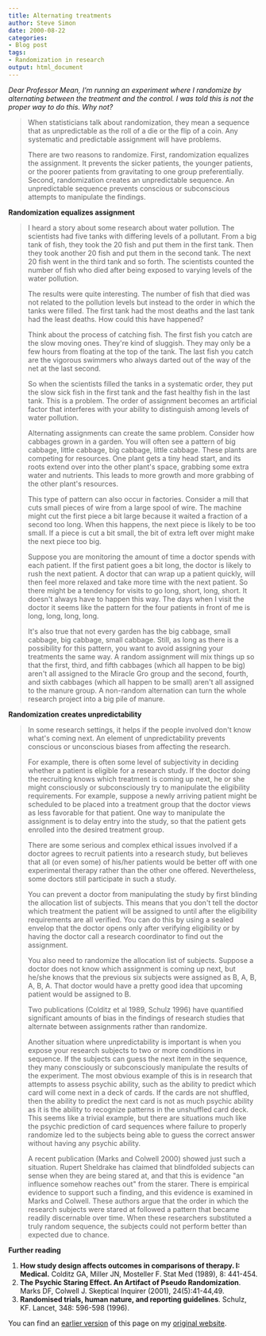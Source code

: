 ```yaml
---
title: Alternating treatments
author: Steve Simon
date: 2000-08-22
categories:
- Blog post
tags:
- Randomization in research
output: html_document
---
```

*Dear Professor Mean, I'm running an experiment where I randomize by
alternating between the treatment and the control. I was told this is
not the proper way to do this. Why not?*

> When statisticians talk about randomization, they mean a sequence that
> as unpredictable as the roll of a die or the flip of a coin. Any
> systematic and predictable assignment will have problems.
>
> There are two reasons to randomize. First, randomization equalizes the
> assignment. It prevents the sicker patients, the younger patients, or
> the poorer patients from gravitating to one group preferentially.
> Second, randomization creates an unpredictable sequence. An
> unpredictable sequence prevents conscious or subconscious attempts to
> manipulate the findings.

**Randomization equalizes assignment**

> I heard a story about some research about water pollution. The
> scientists had five tanks with differing levels of a pollutant. From a
> big tank of fish, they took the 20 fish and put them in the first
> tank. Then they took another 20 fish and put them in the second tank.
> The next 20 fish went in the third tank and so forth. The scientists
> counted the number of fish who died after being exposed to varying
> levels of the water pollution.
>
> The results were quite interesting. The number of fish that died was
> not related to the pollution levels but instead to the order in which
> the tanks were filled. The first tank had the most deaths and the last
> tank had the least deaths. How could this have happened?
>
> Think about the process of catching fish. The first fish you catch are
> the slow moving ones. They're kind of sluggish. They may only be a
> few hours from floating at the top of the tank. The last fish you
> catch are the vigorous swimmers who always darted out of the way of
> the net at the last second.
>
> So when the scientists filled the tanks in a systematic order, they
> put the slow sick fish in the first tank and the fast healthy fish in
> the last tank. This is a problem. The order of assignment becomes an
> artificial factor that interferes with your ability to distinguish
> among levels of water pollution.
>
> Alternating assignments can create the same problem. Consider how
> cabbages grown in a garden. You will often see a pattern of big
> cabbage, little cabbage, big cabbage, little cabbage. These plants are
> competing for resources. One plant gets a tiny head start, and its
> roots extend over into the other plant's space, grabbing some extra
> water and nutrients. This leads to more growth and more grabbing of
> the other plant's resources.
>
> This type of pattern can also occur in factories. Consider a mill that
> cuts small pieces of wire from a large spool of wire. The machine
> might cut the first piece a bit large because it waited a fraction of
> a second too long. When this happens, the next piece is likely to be
> too small. If a piece is cut a bit small, the bit of extra left over
> might make the next piece too big.
>
> Suppose you are monitoring the amount of time a doctor spends with
> each patient. If the first patient goes a bit long, the doctor is
> likely to rush the next patient. A doctor that can wrap up a patient
> quickly, will then feel more relaxed and take more time with the next
> patient. So there might be a tendency for visits to go long, short,
> long, short. It doesn't always have to happen this way. The days when
> I visit the doctor it seems like the pattern for the four patients in
> front of me is long, long, long, long.
>
> It's also true that not every garden has the big cabbage, small
> cabbage, big cabbage, small cabbage. Still, as long as there is a
> possibility for this pattern, you want to avoid assigning your
> treatments the same way. A random assignment will mix things up so
> that the first, third, and fifth cabbages (which all happen to be big)
> aren't all assigned to the Miracle Gro group and the second, fourth,
> and sixth cabbages (which all happen to be small) aren't all assigned
> to the manure group. A non-random alternation can turn the whole
> research project into a big pile of manure.

**Randomization creates unpredictability**

> In some research settings, it helps if the people involved don't know
> what's coming next. An element of unpredictability prevents conscious
> or unconscious biases from affecting the research.
>
> For example, there is often some level of subjectivity in deciding
> whether a patient is eligible for a research study. If the doctor
> doing the recruiting knows which treatment is coming up next, he or
> she might consciously or subconsciously try to manipulate the
> eligibility requirements. For example, suppose a newly arriving
> patient might be scheduled to be placed into a treatment group that
> the doctor views as less favorable for that patient. One way to
> manipulate the assignment is to delay entry into the study, so that
> the patient gets enrolled into the desired treatment group.
>
> There are some serious and complex ethical issues involved if a doctor
> agrees to recruit patients into a research study, but believes that
> all (or even some) of his/her patients would be better off with one
> experimental therapy rather than the other one offered. Nevertheless,
> some doctors still participate in such a study.
>
> You can prevent a doctor from manipulating the study by first blinding
> the allocation list of subjects. This means that you don't tell the
> doctor which treatment the patient will be assigned to until after the
> eligibility requirements are all verified. You can do this by using a
> sealed envelop that the doctor opens only after verifying eligibility
> or by having the doctor call a research coordinator to find out the
> assignment.
>
> You also need to randomize the allocation list of subjects. Suppose a
> doctor does not know which assignment is coming up next, but he/she
> knows that the previous six subjects were assigned as B, A, B, A, B,
> A. That doctor would have a pretty good idea that upcoming patient
> would be assigned to B.
>
> Two publications (Colditz et al 1989, Schulz 1996) have quantified
> significant amounts of bias in the findings of research studies that
> alternate between assignments rather than randomize.
>
> Another situation where unpredictability is important is when you
> expose your research subjects to two or more conditions in sequence.
> If the subjects can guess the next item in the sequence, they many
> consciously or subconsciously manipulate the results of the
> experiment. The most obvious example of this is in research that
> attempts to assess psychic ability, such as the ability to predict
> which card will come next in a deck of cards. If the cards are not
> shuffled, then the ability to predict the next card is not as much
> psychic ability as it is the ability to recognize patterns in the
> unshuffled card deck. This seems like a trivial example, but there are
> situations much like the psychic prediction of card sequences where
> failure to properly randomize led to the subjects being able to guess
> the correct answer without having any psychic ability.
>
> A recent publication (Marks and Colwell 2000) showed just such a
> situation. Rupert Sheldrake has claimed that blindfolded subjects can
> sense when they are being stared at, and that this is evidence "an
> influence somehow reaches out" from the starer. There is empirical
> evidence to support such a finding, and this evidence is examined in
> Marks and Colwell. These authors argue that the order in which the
> research subjects were stared at followed a pattern that became
> readily discernable over time. When these researchers substituted a
> truly random sequence, the subjects could not perform better than
> expected due to chance.

**Further reading**

1.  **How study design affects outcomes in comparisons of therapy. I:
    Medical.** Colditz GA, Miller JN, Mosteller F. Stat Med (1989), 8:
    441-454.
2.  **The Psychic Staring Effect. An Artifact of Pseudo Randomization**.
    Marks DF, Colwell J. Skeptical Inquirer (2001), 24(5):41-44,49.
3.  **Randomised trials, human nature, and reporting guidelines**.
    Schulz, KF. Lancet, 348: 596-598 (1996).

You can find an [earlier version](http://www.pmean.com/00/alternate.html) of this page on my [original website](http://www.pmean.com/original_site.html).
